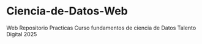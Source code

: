 # Ciencia-de-Datos-Web
Web Repositorio Practicas Curso fundamentos de ciencia de Datos Talento Digital 2025
